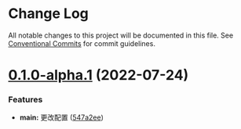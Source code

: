 # Change Log

All notable changes to this project will be documented in this file.
See [Conventional Commits](https://conventionalcommits.org) for commit guidelines.

# [0.1.0-alpha.1](https://github.com/KavenLong/lerna-packages/compare/v0.1.0-alpha.0...v0.1.0-alpha.1) (2022-07-24)


### Features

* **main:** 更改配置 ([547a2ee](https://github.com/KavenLong/lerna-packages/commit/547a2ee585eb37524730c862658737acc6814132))
